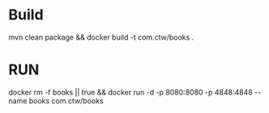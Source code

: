 # Build
mvn clean package && docker build -t com.ctw/books .

# RUN

docker rm -f books || true && docker run -d -p 8080:8080 -p 4848:4848 --name books com.ctw/books 